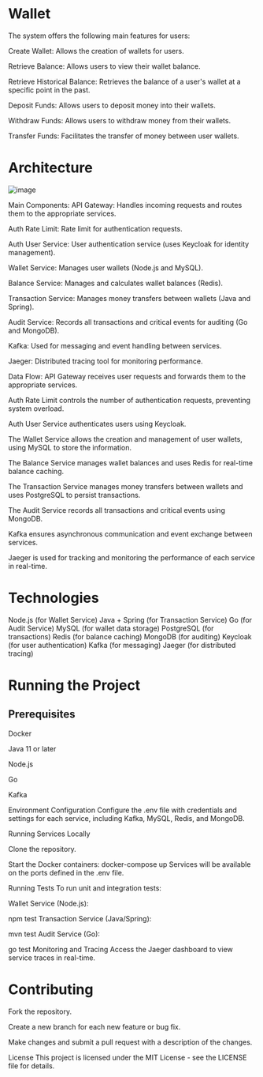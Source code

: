 # Wallet

The system offers the following main features for users:

Create Wallet: Allows the creation of wallets for users.

Retrieve Balance: Allows users to view their wallet balance.

Retrieve Historical Balance: Retrieves the balance of a user's wallet at a specific point in the past.

Deposit Funds: Allows users to deposit money into their wallets.

Withdraw Funds: Allows users to withdraw money from their wallets.

Transfer Funds: Facilitates the transfer of money between user wallets.

# Architecture
![image](https://github.com/user-attachments/assets/dd3322ca-f7de-4525-a600-c94149d96fff)


Main Components:
API Gateway: Handles incoming requests and routes them to the appropriate services.

Auth Rate Limit: Rate limit for authentication requests.

Auth User Service: User authentication service (uses Keycloak for identity management).

Wallet Service: Manages user wallets (Node.js and MySQL).

Balance Service: Manages and calculates wallet balances (Redis).

Transaction Service: Manages money transfers between wallets (Java and Spring).

Audit Service: Records all transactions and critical events for auditing (Go and MongoDB).

Kafka: Used for messaging and event handling between services.

Jaeger: Distributed tracing tool for monitoring performance.

Data Flow:
API Gateway receives user requests and forwards them to the appropriate services.

Auth Rate Limit controls the number of authentication requests, preventing system overload.

Auth User Service authenticates users using Keycloak.

The Wallet Service allows the creation and management of user wallets, using MySQL to store the information.

The Balance Service manages wallet balances and uses Redis for real-time balance caching.

The Transaction Service manages money transfers between wallets and uses PostgreSQL to persist transactions.

The Audit Service records all transactions and critical events using MongoDB.

Kafka ensures asynchronous communication and event exchange between services.

Jaeger is used for tracking and monitoring the performance of each service in real-time.

# Technologies
Node.js (for Wallet Service)
Java + Spring (for Transaction Service)
Go (for Audit Service)
MySQL (for wallet data storage)
PostgreSQL (for transactions)
Redis (for balance caching)
MongoDB (for auditing)
Keycloak (for user authentication)
Kafka (for messaging)
Jaeger (for distributed tracing)

# Running the Project
## Prerequisites

Docker

Java 11 or later

Node.js

Go

Kafka

Environment Configuration Configure the .env file with credentials and settings for each service, including Kafka, MySQL, Redis, and MongoDB.

Running Services Locally

Clone the repository.

Start the Docker containers:
docker-compose up
Services will be available on the ports defined in the .env file.

Running Tests To run unit and integration tests:

Wallet Service (Node.js):

npm test
Transaction Service (Java/Spring):


mvn test
Audit Service (Go):

go test
Monitoring and Tracing Access the Jaeger dashboard to view service traces in real-time.

# Contributing
Fork the repository.

Create a new branch for each new feature or bug fix.

Make changes and submit a pull request with a description of the changes.

License
This project is licensed under the MIT License - see the LICENSE file for details.
